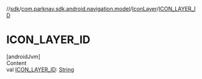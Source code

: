 //[sdk](../../../index.md)/[com.parknav.sdk.android.navigation.model](../index.md)/[IconLayer](index.md)/[ICON_LAYER_ID](-i-c-o-n_-l-a-y-e-r_-i-d.md)



# ICON_LAYER_ID  
[androidJvm]  
Content  
val [ICON_LAYER_ID](-i-c-o-n_-l-a-y-e-r_-i-d.md): [String](https://developer.android.com/reference/kotlin/java/lang/String.html)  



